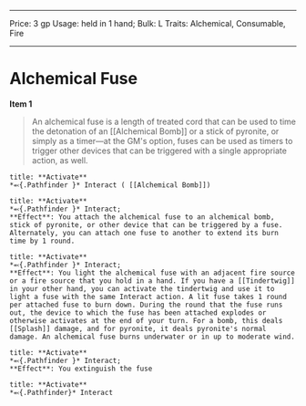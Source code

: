 
---
Price: 3 gp
Usage: held in 1 hand;
Bulk: L
Traits: Alchemical, Consumable, Fire

---

# Alchemical Fuse

**Item 1**

> An alchemical fuse is a length of treated cord that can be used to time the detonation of an [[Alchemical Bomb]] or a stick of pyronite, or simply as a timer—at the GM's option, fuses can be used as timers to trigger other devices that can be triggered with a single appropriate action, as well.

```ad-embed-ability
title: **Activate**
*⬻{.Pathfinder }* Interact ( [[Alchemical Bomb]]) 

```

```ad-embed-ability
title: **Activate**
*⬻{.Pathfinder }* Interact; 
**Effect**: You attach the alchemical fuse to an alchemical bomb, stick of pyronite, or other device that can be triggered by a fuse. Alternately, you can attach one fuse to another to extend its burn time by 1 round.

```

```ad-embed-ability
title: **Activate**
*⬻{.Pathfinder }* Interact; 
**Effect**: You light the alchemical fuse with an adjacent fire source or a fire source that you hold in a hand. If you have a [[Tindertwig]] in your other hand, you can activate the tindertwig and use it to light a fuse with the same Interact action. A lit fuse takes 1 round per attached fuse to burn down. During the round that the fuse runs out, the device to which the fuse has been attached explodes or otherwise activates at the end of your turn. For a bomb, this deals [[Splash]] damage, and for pyronite, it deals pyronite's normal damage. An alchemical fuse burns underwater or in up to moderate wind.

```

```ad-embed-ability
title: **Activate**
*⬻{.Pathfinder }* Interact; 
**Effect**: You extinguish the fuse

```

```ad-embed-ability
title: **Activate**
*⬻{.Pathfinder}* Interact 
```
